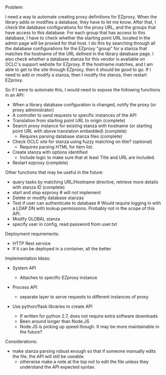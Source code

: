 Problem:

I need a way to automate creating proxy definitions for EZproxy. When the
library adds or modifies a database, they have to let me know. After that, I
check the database configurations for the proxy URL, and the groups that have
access to this database. For each group that has access to this database, I
have to check whether the starting point URL located in the admin page will be
proxied for that host. I do this by searching through all the database
configurations for the EZproxy "group" for a stanza that matches the hostname
of the URL defined in the library database page.  I also check whether a
database stanza for this vendor is available on OCLC's support website for
EZproxy. If the hostname matches, and I am able to get to the site through
EZproxy, then it should be good to go. If I need to add or modify a stanza,
then I modify the stanza, then restart EZproxy.

So if I were to automate this, I would need to expose the following functions
in an API:
- When a library database configuration is changed, notify the proxy (or proxy
  administrator)
- A controller to send requests to specific instances of the API
- Translation from starting point URL to origin (complete)
- Search proxy instance for existing stanza with hostname (or starting point
  URL with above translation embedded) (complete)
  - Requires parsing database stanza files (complete)
- Check OCLC site for stanza using fuzzy matching on title? (optional)
  - Requires parsing HTML for item list.
- Create stanza with options identified
  - Include logic to make sure that at least Title and URL are included.
- Restart ezproxy (complete)

Other functions that may be useful in the future:
- query tasks by matching URL/Hostname directive, retrieve more details with
  stanza ID (complete)
- start and stop ezproxy # will not implement
- Delete or modify database stanzas
- Test if user can authenticate to database # Would require logging in with a LDAP DN with lookup permissions. Probably not in the scope of this API.
- Modify GLOBAL stanza
- specify user in config, read password from user.txt

Deployment requirements:
- HTTP Rest service
- If it can be deployed in a container, all the better


Implementation Ideas:
- System API
  - Attaches to specific EZproxy instance
- Process API
  - separate layer to serve requests to different instances of proxy

- Use python/flask libraries to create API
  - If written for python 2.7, does not require extra software downloads
  - Been around longer than Node.JS
  - Node.JS is picking up speed though. It may be more maintainable in the future?

Considerations:
- make stanza parsing robust enough so that if someone manually edits the file,
  the API will still be useable.
  - otherwise make a note at the top not to edit the file unless they
    understand the API expected syntax.

